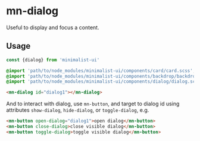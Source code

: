 # mn-dialog

Useful to display and focus a content.

## Usage

```js
const {dialog} from 'minimalist-ui'
```

```sass
@import 'path/to/node_modules/minimalist-ui/components/card/card.scss';
@import 'path/to/node_modules/minimalist-ui/components/backdrop/backdrop.scss';
@import 'path/to/node_modules/minimalist-ui/components/dialog/dialog.scss';
```

```html
<mn-dialog id="dialog1"></mn-dialog>
```

And to interact with dialog, use `mn-button`, and target to dialog id using attributes `show-dialog`, `hide-dialog`, or `toggle-dialog`, e.g.

```html
<mn-button open-dialog="dialog1">open dialog</mn-button>
<mn-button close-dialog>close visible dialog</mn-button>
<mn-button toggle-dialog>toggle visible dialog</mn-button>
```
